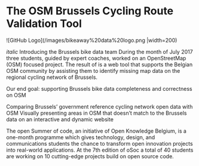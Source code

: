 # The OSM Brussels Cycling Route Validation Tool

![GitHub Logo](/images/bikeaway%20data%20logo.png |width=200)

*italic*
Introducing the Brussels bike data team
During the month of July 2017 three students, guided by expert coaches, worked on an OpenStreetMap (OSM) focused project. The result of is a web tool that supports the Belgian OSM community by assisting them to identify missing map data on the regional cycling network of Brussels. 

Our end goal: supporting Brussels bike data completeness and correctness on OSM 

Comparing Brussels’ government reference cycling network open data with OSM
Visually presenting areas in OSM that doesn’t match to the Brussels data on an interactive and dynamic website

The open Summer of code, an initiative of Open Knowledge Belgium, is a one-month programme which gives technology, design, and communications students the chance to transform open innovation projects into real-world applications. At the 7th edition of oSoc a total of 40 students are working on 10 cutting-edge projects build on open source code.
